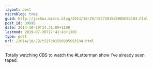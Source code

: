 ```yaml
---
layout: post
microblog: true
guid: http://joshua.micro.blog/2014/10/29/t527301586985693184.html
post_id: 39995
date: 2014-10-29T14:31:09+1100
lastmod: 2019-07-30T17:41:43+1100
type: post
url: /2014/10/29/t527301586985693184.html
---
```

Totally watching CBS to watch the #Letterman show I’ve already seen taped.
